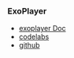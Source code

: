 ### ExoPlayer

- [exoplayer Doc](https://exoplayer.dev/hello-world.html)
- [codelabs](https://developer.android.com/codelabs/exoplayer-intro#0)
- [github](https://github.com/google/ExoPlayer)